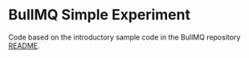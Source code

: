 # BullMQ Simple Experiment

Code based on the introductory sample code in the BullMQ repository
[README](https://github.com/taskforcesh/bullmq/blob/64ccdde2179d8709107f982ea6506804abbfd6f7/README.md).
